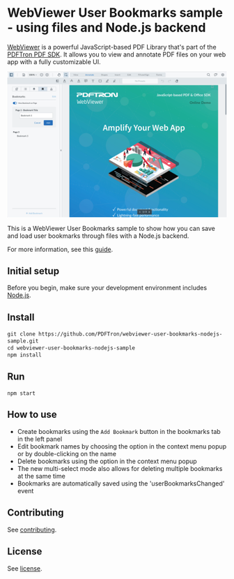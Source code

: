 # WebViewer User Bookmarks sample - using files and Node.js backend

[WebViewer](https://www.pdftron.com/documentation/web/) is a powerful JavaScript-based PDF Library that's part of the [PDFTron PDF SDK](https://www.pdftron.com). It allows you to view and annotate PDF files on your web app with a fully customizable UI.

![WebViewer](./user-bookmarks.png)

This is a WebViewer User Bookmarks sample to show how you can save and load user bookmarks through files with a Node.js backend.

For more information, see this [guide](https://www.pdftron.com/documentation/web/guides/bookmark/user-bookmarks/).

## Initial setup

Before you begin, make sure your development environment includes [Node.js](https://nodejs.org/en/).

## Install

```
git clone https://github.com/PDFTron/webviewer-user-bookmarks-nodejs-sample.git
cd webviewer-user-bookmarks-nodejs-sample
npm install
```

## Run

```
npm start
```

## How to use

- Create bookmarks using the `Add Bookmark` button in the bookmarks tab in the left panel
- Edit bookmark names by choosing the option in the context menu popup or by double-clicking on the name
- Delete bookmarks using the option in the context menu popup
- The new multi-select mode also allows for deleting multiple bookmarks at the same time
- Bookmarks are automatically saved using the 'userBookmarksChanged' event

## Contributing

See [contributing](./CONTRIBUTING.md).

## License

See [license](./LICENSE).
